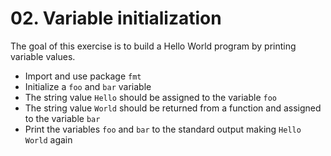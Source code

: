 # 02. Variable initialization 

The goal of this exercise is to build a Hello World program by printing variable values.  

- Import and use package `fmt`
- Initialize a `foo` and `bar` variable
- The string value `Hello` should be assigned to the variable `foo` 
- The string value `World` should be returned from a function and assigned to the variable `bar` 
- Print the variables `foo` and `bar` to the standard output making `Hello World` again 

